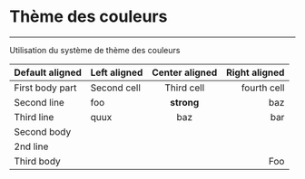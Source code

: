 # Thème des couleurs
---
<p>Utilisation du système de thème des couleurs</p>

| Default aligned | Left aligned | Center aligned  | Right aligned  |
|-----------------|:-------------|:---------------:|---------------:|
| First body part | Second cell  | Third cell      | fourth cell    |
| Second line     | foo          | **strong**      | baz            |
| Third line      | quux         | baz             | bar            |
| Second body     |              |                 |                |
| 2nd line        |              |                 |                |
| Third body      |              |                 | Foo            |